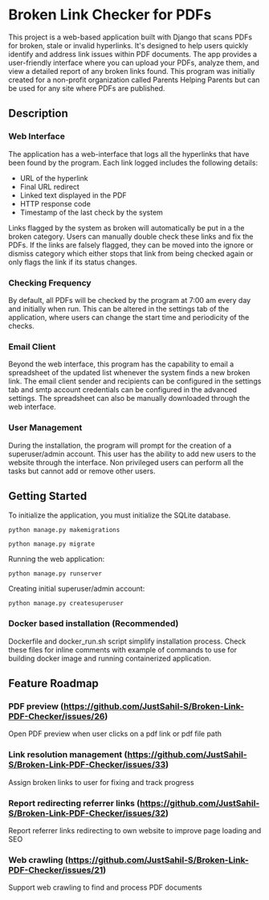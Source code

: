 # Broken Link Checker for PDFs

This project is a web-based application built with Django that scans PDFs for broken, stale or invalid hyperlinks. It's designed to help users quickly identify and address link issues within PDF documents. The app provides a user-friendly interface where you can upload your PDFs, analyze them, and view a detailed report of any broken links found. This program was initially created for a non-profit organization called Parents Helping Parents but can be used for any site where PDFs are published. 

## Description
### Web Interface 
The application has a web-interface that logs all the hyperlinks that have been found by the program.
Each link logged includes the following details:
* URL of the hyperlink
* Final URL redirect 
* Linked text displayed in the PDF
* HTTP response code
* Timestamp of the last check by the system

Links flagged by the system as broken will automatically be put in a the broken category. Users can manually double check these links and fix the PDFs. If the links are falsely flagged, they can be moved into the ignore or dismiss category which either stops that link from being checked again or only flags the link if its status changes. 

### Checking Frequency
By default, all PDFs will be checked by the program at 7:00 am every day and initially when run. This can be altered in the settings tab of the application, where users can change the start time and periodicity of the checks. 

### Email Client
Beyond the web interface, this program has the capability to email a spreadsheet of the updated list whenever the system finds a new broken link. The email client sender and recipients can be configured in the settings tab and smtp account credentials can be configured in the advanced settings. The spreadsheet can also be manually downloaded through the web interface. 

### User Management
During the installation, the program will prompt for the creation of a superuser/admin account. This user has the ability to add new users to the website through the interface. Non privileged users can perform all the tasks but cannot add or remove other users.

## Getting Started
To initialize the application, you must initialize the SQLite database. 
```
python manage.py makemigrations
```
```
python manage.py migrate
```
Running the web application:
```
python manage.py runserver
```
Creating initial superuser/admin account:
```
python manage.py createsuperuser
```

### Docker based installation (Recommended)
Dockerfile and docker_run.sh script simplify installation process.  Check these files for inline comments with example of commands to use for building docker image and running containerized application.

## Feature Roadmap

### PDF preview (https://github.com/JustSahil-S/Broken-Link-PDF-Checker/issues/26)
Open PDF preview when user clicks on a pdf link or pdf file path

### Link resolution management (https://github.com/JustSahil-S/Broken-Link-PDF-Checker/issues/33)
Assign broken links to user for fixing and track progress

### Report redirecting referrer links (https://github.com/JustSahil-S/Broken-Link-PDF-Checker/issues/32)
Report referrer links redirecting to own website to improve page loading and SEO

### Web crawling (https://github.com/JustSahil-S/Broken-Link-PDF-Checker/issues/21)
Support web crawling to find and process PDF documents

